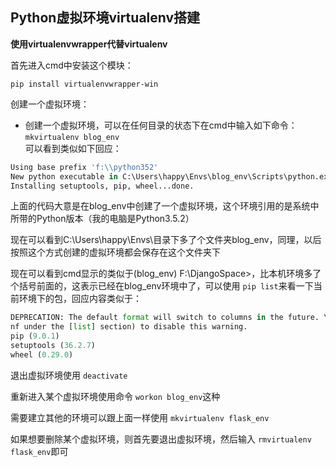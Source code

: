 ## Python虚拟环境virtualenv搭建

**使用virtualenvwrapper代替virtualenv**

首先进入cmd中安装这个模块：

`pip install virtualenvwrapper-win`

创建一个虚拟环境：
- 创建一个虚拟环境，可以在任何目录的状态下在cmd中输入如下命令：`mkvirtualenv blog_env`
</br>可以看到类似如下回应：
```python
Using base prefix 'f:\\python352'
New python executable in C:\Users\happy\Envs\blog_env\Scripts\python.exe
Installing setuptools, pip, wheel...done.
```
上面的代码大意是在blog_env中创建了一个虚拟环境，这个环境引用的是系统中所带的Python版本（我的电脑是Python3.5.2）

现在可以看到C:\Users\happy\Envs\目录下多了个文件夹blog_env，同理，以后按照这个方式创建的虚拟环境都会保存在这个文件夹下

现在可以看到cmd显示的类似于(blog_env) F:\DjangoSpace>，比本机环境多了个括号前面的，这表示已经在blog_env环境中了，可以使用 `pip list`来看一下当前环境下的包，回应内容类似于：
```python
DEPRECATION: The default format will switch to columns in the future. You can use --format=(legacy|columns) (or define a format=(legacy|columns) in your pip.co
nf under the [list] section) to disable this warning.
pip (9.0.1)
setuptools (36.2.7)
wheel (0.29.0)
```
退出虚拟环境使用 `deactivate`

重新进入某个虚拟环境使用命令 `workon blog_env`这种

需要建立其他的环境可以跟上面一样使用 `mkvirtualenv flask_env`

如果想要删除某个虚拟环境，则首先要退出虚拟环境，然后输入 `rmvirtualenv flask_env`即可

